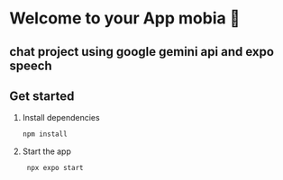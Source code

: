 # Welcome to your App mobia 👋

## chat project using google gemini api and expo speech

## Get started

1. Install dependencies

   ```bash
   npm install
   ```

2. Start the app

   ```bash
    npx expo start
   ```

